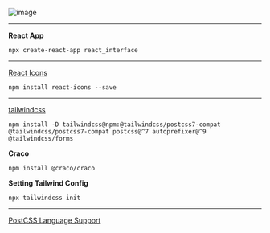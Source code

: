 ![image](https://user-images.githubusercontent.com/43296467/187078894-c17e9295-4dce-405a-89f8-68f552695921.png)

---

**React App**
```
npx create-react-app react_interface
```

---

[React Icons](https://react-icons.github.io/react-icons)
```
npm install react-icons --save
```

---

[tailwindcss](https://tailwindcss.com/)
```
npm install -D tailwindcss@npm:@tailwindcss/postcss7-compat @tailwindcss/postcss7-compat postcss@^7 autoprefixer@^9 @tailwindcss/forms
```

**Craco**
```
npm install @craco/craco
```

**Setting Tailwind Config**
```
npx tailwindcss init
```

---

[PostCSS Language Support](https://marketplace.visualstudio.com/items?itemName=csstools.postcss)
